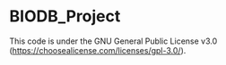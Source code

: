 # BIODB_Project
This code is under the GNU General Public License v3.0 (https://choosealicense.com/licenses/gpl-3.0/).
